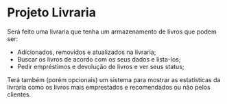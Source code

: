 # Projeto Livraria

Será feito uma livraria que tenha um armazenamento de livros que podem ser:
 - Adicionados, removidos e atualizados na livraria;
 - Buscar os livros de acordo com os seus dados e lista-los;
 - Pedir empréstimos e devolução de livros e ver seus status;

Terá também (porém opcionais) um sistema para mostrar as estatísticas da livraria como os livros mais emprestados e recomendados ou não pelos clientes.
